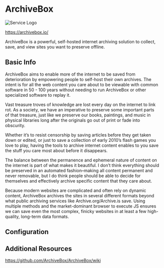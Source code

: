 # ArchiveBox

![Service Logo](assets\services\archivebox\archivebox.png)

https://archivebox.io/

ArchiveBox is a powerful, self-hosted internet archiving solution to collect, save, and view sites you want to preserve offline.

## Basic Info

ArchiveBox aims to enable more of the internet to be saved from deterioration by empowering people to self-host their own archives. The intent is for all the web content you care about to be viewable with common software in 50 - 100 years without needing to run ArchiveBox or other specialized software to replay it.

Vast treasure troves of knowledge are lost every day on the internet to link rot. As a society, we have an imperative to preserve some important parts of that treasure, just like we preserve our books, paintings, and music in physical libraries long after the originals go out of print or fade into obscurity.

Whether it’s to resist censorship by saving articles before they get taken down or edited, or just to save a collection of early 2010’s flash games you love to play, having the tools to archive internet content enables to you save the stuff you care most about before it disappears.

The balance between the permanence and ephemeral nature of content on the internet is part of what makes it beautiful. I don’t think everything should be preserved in an automated fashion–making all content permanent and never removable, but I do think people should be able to decide for themselves and effectively archive specific content that they care about.

Because modern websites are complicated and often rely on dynamic content, ArchiveBox archives the sites in several different formats beyond what public archiving services like Archive.org/Archive.is save. Using multiple methods and the market-dominant browser to execute JS ensures we can save even the most complex, finicky websites in at least a few high-quality, long-term data formats.

## Configuration



## Additional Resources

https://github.com/ArchiveBox/ArchiveBox/wiki



